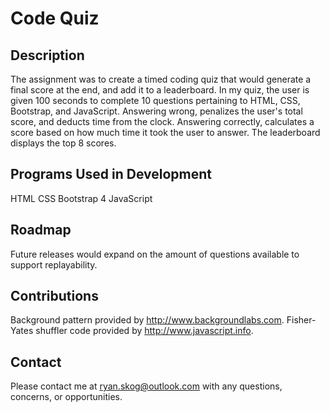 # Code Quiz

## Description

The assignment was to create a timed coding quiz that would generate a final score at the end, and add it to a leaderboard.  In my quiz, the user is given 100 seconds to complete 10 questions pertaining to HTML, CSS, Bootstrap, and JavaScript.  Answering wrong, penalizes the user's total score, and deducts time from the clock.  Answering correctly, calculates a score based on how much time it took the user to answer.  The leaderboard displays the top 8 scores.

## Programs Used in Development
HTML
CSS
Bootstrap 4
JavaScript

## Roadmap

Future releases would expand on the amount of questions available to support replayability.  

## Contributions
Background pattern provided by http://www.backgroundlabs.com.
Fisher-Yates shuffler code provided by http://www.javascript.info.

## Contact
Please contact me at ryan.skog@outlook.com with any questions, concerns, or opportunities.